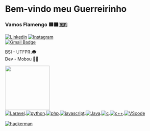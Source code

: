 <!--
**SamuelValentin/SamuelValentin** Salva meu mano
-->
# Bem-vindo meu Guerreirinho
### Vamos Flamengo 🟥⬛🇧🇷

[![Linkedin](https://img.shields.io/badge/LinkedIn-0077B5?style=for-the-badge&logo=linkedin&logoColor=white)](https://www.linkedin.com/in/samuel-valentin/)
[![Instagram](https://img.shields.io/badge/Instagram-E4405F?style=for-the-badge&logo=instagram&logoColor=white)](https://www.instagram.com/samuelvalentin_/)
<br>
[![Gmail Badge](https://img.shields.io/badge/-samuellv89@gmail.com-c14438?style=flat-square&logo=Gmail&logoColor=white&link=mailto:samuellv89@gmail.com)](mailto:samuellv89@gmail.com)


 BSI - UTFPR 🎓<br>
 Dev - Mobou 👨‍💻

 <div>
  <a href="https://github.com/SamuelValentin">
  <!--<img height="160em" src="https://github-readme-stats.vercel.app/api?username=SamuelValentin&show_icons=true&theme=algolia&include_all_commits=true&count_private=true"/>-->
  <img height="145em" src="https://github-readme-stats.vercel.app/api/top-langs/?username=SamuelValentin&layout=compact&langs_count=16&theme=algolia"/>
</div>
 
<div style="display-inline_block">
   <img align="center" alt="Laravel" src="https://img.shields.io/badge/Laravel-FF2D20?style=for-the-badge&logo=laravel&logoColor=white"/>
   <img align="center" alt="python" src="https://img.shields.io/badge/Python-3776AB?style=for-the-badge&logo=python&logoColor=white"/>
   <img align="center" alt="php" src="https://img.shields.io/badge/PHP-777BB4?style=for-the-badge&logo=php&logoColor=white"/>
   <img align="center" alt="javascript" src="https://img.shields.io/badge/JavaScript-323330?style=for-the-badge&logo=javascript&logoColor=F7DF1E"/>
   <img align="center" alt="Java" src="https://img.shields.io/badge/Java-ED8B00?style=for-the-badge&logo=java&logoColor=white"/>
   <img align="center" alt="c" src="https://img.shields.io/badge/C-00599C?style=for-the-badge&logo=c&logoColor=white"/>
   <img align="center" alt="c++" src="https://img.shields.io/badge/C%2B%2B-00599C?style=for-the-badge&logo=c%2B%2B&logoColor=white"/>
   <img align="center" alt="VScode" src="https://img.shields.io/badge/Visual_Studio_Code-0078D4?style=for-the-badge&logo=visual%20studio%20code&logoColor=white"/>
</div>
<br>
 <div>
  <img alt="hackerman" src="https://camo.githubusercontent.com/a07b03e54dbcb2b7f5d416a8dafbf8862afeef7f4ac87f3163d2e274178a598a/687474703a2f2f692e696d6775722e636f6d2f48667a663134542e676966">
 </div>

